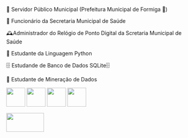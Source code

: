 🏫 Servidor Público Municipal (Prefeitura Municipal de Formiga 🐜)

🏥 Funcionário da Secretaria Municipal de Saúde

🕰️Administrador do Relógio de Ponto Digital da Scretaria Municipal de Saúde

🐍 Estudante da Linguagem Python

🗄️ Estudande de Banco de Dados SQLite🗄

🔢 Estudante de Mineração de Dados

<img width=50px height=50px src="https://cdn.iconscout.com/icon/free/png-256/free-python-3521655-2945099.png"/> <img witdh=50px height=50px src="https://www.opc-router.de/wp-content/uploads/2018/03/icon_sqlite_Database_128.png"/> <img width=50px height=50px src="https://cdn-icons-png.flaticon.com/512/5139/5139742.png"/> <img width=50px height=50px src="https://mjpvs.gallerycdn.vsassets.io/extensions/mjpvs/latex-previewer/0.9.5/1680407917428/Microsoft.VisualStudio.Services.Icons.Default"/>



<a href = "https://www.instagram.com/asauvis/"> <img width=100px height=50px src="https://t.ctcdn.com.br/9cs6_PUJI10R8WdqC_c4kAComTM=/1600x900/smart/i448408.png"></a> 

